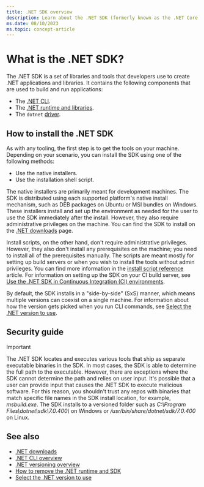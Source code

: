 ```yaml
---
title: .NET SDK overview
description: Learn about the .NET SDK (formerly known as the .NET Core SDK), which is a set of libraries and tools used to create .NET projects.
ms.date: 08/10/2023
ms.topic: concept-article
---
```

# What is the .NET SDK?

The .NET SDK is a set of libraries and tools that developers use to create .NET applications and libraries. It contains the following components that are used to build and run applications:

- The [.NET CLI](tools/index.md).
- The [.NET runtime and libraries](introduction.md).
- The `dotnet` [driver](tools/index.md#driver).

## How to install the .NET SDK

As with any tooling, the first step is to get the tools on your machine. Depending on your scenario, you can install the SDK using one of the following methods:

- Use the native installers.
- Use the installation shell script.

The native installers are primarily meant for development machines. The SDK is distributed using each supported platform's
native install mechanism, such as DEB packages on Ubuntu or MSI bundles on Windows. These installers install
and set up the environment as needed for the user to use the SDK immediately after the install. However, they also
require administrative privileges on the machine. You can find the SDK to install on the
[.NET downloads](https://dotnet.microsoft.com/download) page.

Install scripts, on the other hand, don't require administrative privileges. However, they also don't install any
prerequisites on the machine; you need to install all of the prerequisites manually. The scripts are meant mostly for
setting up build servers or when you wish to install the tools without admin privileges. You can find more information in the [install script reference](tools/dotnet-install-script.md) article. For information on setting up the SDK on your CI build server, see [Use the .NET SDK in Continuous Integration (CI) environments](../devops/dotnet-cli-and-continuous-integration.md).

By default, the SDK installs in a "side-by-side" (SxS) manner, which means multiple versions
can coexist on a single machine. For information about how the version gets picked when you run CLI commands, see [Select the .NET version to use](versions/selection.md).

## Security guide

> [!IMPORTANT]
> The .NET SDK locates and executes various tools that ship as separate executable binaries in the SDK. In most cases, the SDK is able to determine the full path to the executable. However, there are exceptions where the SDK cannot determine the path and relies on user input. It's possible that a user can provide input that causes the .NET SDK to execute malicious software. For this reason, you shouldn't trust any repos with binaries that match specific file names in the SDK install location, for example, *msbuild.exe*. The SDK installs to a versioned folder such as *C:\Program Files\dotnet\sdk\7.0.400\\* on Windows or */usr/bin/share/dotnet/sdk/7.0.400* on Linux.

## See also

- [.NET downloads](https://dotnet.microsoft.com/download)
- [.NET CLI overview](tools/index.md)
- [.NET versioning overview](versions/index.md)
- [How to remove the .NET runtime and SDK](install/remove-runtime-sdk-versions.md)
- [Select the .NET version to use](versions/selection.md)
